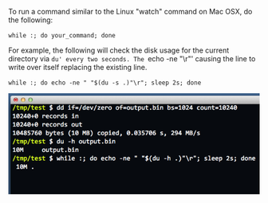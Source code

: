 To run a command similar to the Linux "watch" command on Mac OSX, do the following:

```
while :; do your_command; done
```

For example, the following will check the disk usage for the current directory via `du' every two seconds. The `echo -ne "\r"' causing the line to write over itself replacing the existing line.
```
while :; do echo -ne " "$(du -s .)"\r"; sleep 2s; done
```

<img alt="" src="/img/uploads/2012-08/bash-osx-watch-command.png" />